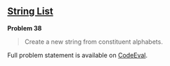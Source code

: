 [String List][ce]
-----------------

**Problem 38**

> Create a new string from constituent alphabets.

Full problem statement is available on [CodeEval][ce].

[ce]: https://www.codeeval.com/browse/38/
      "View problem statement on CodeEval"
